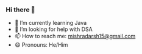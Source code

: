 ### Hi there 👋

- 🌱 I’m currently learning Java
- 🤔 I’m looking for help with DSA
- 📫 How to reach me: mishradarsh15@gmail.com
- 😄 Pronouns: He/Him


<!--
**adarshmishra-15/adarshmishra-15** is a ✨ _special_ ✨ repository because its `README.md` (this file) appears on your GitHub profile.

Here are some ideas to get you started:

- 🔭 I’m currently working on ...
- 🌱 I’m currently learning ...
- 👯 I’m looking to collaborate on ...
- 🤔 I’m looking for help with ...
- 💬 Ask me about ...
- 📫 How to reach me: ...
- 😄 Pronouns: ...
- ⚡ Fun fact: ...
-->
